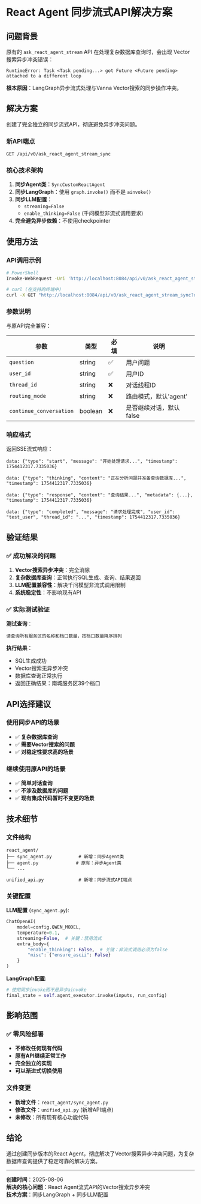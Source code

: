 # React Agent 同步流式API解决方案

## 问题背景

原有的 `ask_react_agent_stream` API 在处理复杂数据库查询时，会出现 Vector 搜索异步冲突错误：
```
RuntimeError: Task <Task pending...> got Future <Future pending> attached to a different loop
```

**根本原因**：LangGraph异步流式处理与Vanna Vector搜索的同步操作冲突。

## 解决方案

创建了完全独立的同步流式API，彻底避免异步冲突问题。

### 新API端点

```
GET /api/v0/ask_react_agent_stream_sync
```

### 核心技术架构

1. **同步Agent类**：`SyncCustomReactAgent`
2. **同步LangGraph**：使用 `graph.invoke()` 而不是 `ainvoke()`
3. **同步LLM配置**：
   - `streaming=False`
   - `enable_thinking=False` (千问模型非流式调用要求)
4. **完全避免异步依赖**：不使用checkpointer

## 使用方法

### API调用示例

```bash
# PowerShell
Invoke-WebRequest -Uri 'http://localhost:8084/api/v0/ask_react_agent_stream_sync?question=请问当前系统中哪个服务区档口最多?&user_id=test_user' -Headers @{'Accept'='text/event-stream'} -Method GET

# curl (在支持的终端中)
curl -X GET "http://localhost:8084/api/v0/ask_react_agent_stream_sync?question=请查询所有服务区的名称和档口数量&user_id=test_user" -H "Accept: text/event-stream"
```

### 参数说明

与原API完全兼容：

| 参数 | 类型 | 必填 | 说明 |
|------|------|------|------|
| `question` | string | ✅ | 用户问题 |
| `user_id` | string | ✅ | 用户ID |
| `thread_id` | string | ❌ | 对话线程ID |
| `routing_mode` | string | ❌ | 路由模式，默认'agent' |
| `continue_conversation` | boolean | ❌ | 是否继续对话，默认false |

### 响应格式

返回SSE流式响应：

```
data: {"type": "start", "message": "开始处理请求...", "timestamp": 1754412317.7335036}

data: {"type": "thinking", "content": "正在分析问题并准备查询数据库...", "timestamp": 1754412317.7335036}

data: {"type": "response", "content": "查询结果...", "metadata": {...}, "timestamp": 1754412317.7335036}

data: {"type": "completed", "message": "请求处理完成", "user_id": "test_user", "thread_id": "...", "timestamp": 1754412317.7335036}
```

## 验证结果

### ✅ 成功解决的问题

1. **Vector搜索异步冲突**：完全消除
2. **复杂数据库查询**：正常执行SQL生成、查询、结果返回
3. **LLM配置兼容性**：解决千问模型非流式调用限制
4. **系统稳定性**：不影响现有API

### ✅ 实际测试验证

**测试查询**：
```
请查询所有服务区的名称和档口数量，按档口数量降序排列
```

**执行结果**：
- SQL生成成功
- Vector搜索无异步冲突
- 数据库查询正常执行
- 返回正确结果：南城服务区39个档口

## API选择建议

### 使用同步API的场景

- ✅ **复杂数据库查询**
- ✅ **需要Vector搜索的问题**
- ✅ **对稳定性要求高的场景**

### 继续使用原API的场景

- ✅ **简单对话查询**
- ✅ **不涉及数据库的问题**
- ✅ **现有集成代码暂时不变更的场景**

## 技术细节

### 文件结构

```
react_agent/
├── sync_agent.py          # 新增：同步Agent类
├── agent.py              # 原有：异步Agent类
└── ...

unified_api.py             # 新增：同步流式API端点
```

### 关键配置

**LLM配置** (`sync_agent.py`):
```python
ChatOpenAI(
    model=config.QWEN_MODEL,
    temperature=0.1,
    streaming=False,  # 关键：禁用流式
    extra_body={
        "enable_thinking": False,  # 关键：非流式调用必须为false
        "misc": {"ensure_ascii": False}
    }
)
```

**LangGraph配置**:
```python
# 使用同步invoke而不是异步ainvoke
final_state = self.agent_executor.invoke(inputs, run_config)
```

## 影响范围

### ✅ 零风险部署

- **不修改任何现有代码**
- **原有API继续正常工作**
- **完全独立的实现**
- **可以渐进式切换使用**

### 文件变更

- **新增文件**：`react_agent/sync_agent.py`
- **修改文件**：`unified_api.py` (新增API端点)
- **未修改**：所有现有核心功能代码

## 结论

通过创建同步版本的React Agent，彻底解决了Vector搜索异步冲突问题，为复杂数据库查询提供了稳定可靠的解决方案。

---

**创建时间**：2025-08-06  
**解决的核心问题**：React Agent流式API的Vector搜索异步冲突  
**技术方案**：同步LangGraph + 同步LLM配置